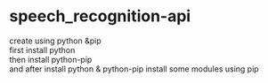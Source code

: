 # speech_recognition-api
create using python &amp;pip<br>
first install python <br>
then install python-pip <br>
and after install python & python-pip install some modules using pip
